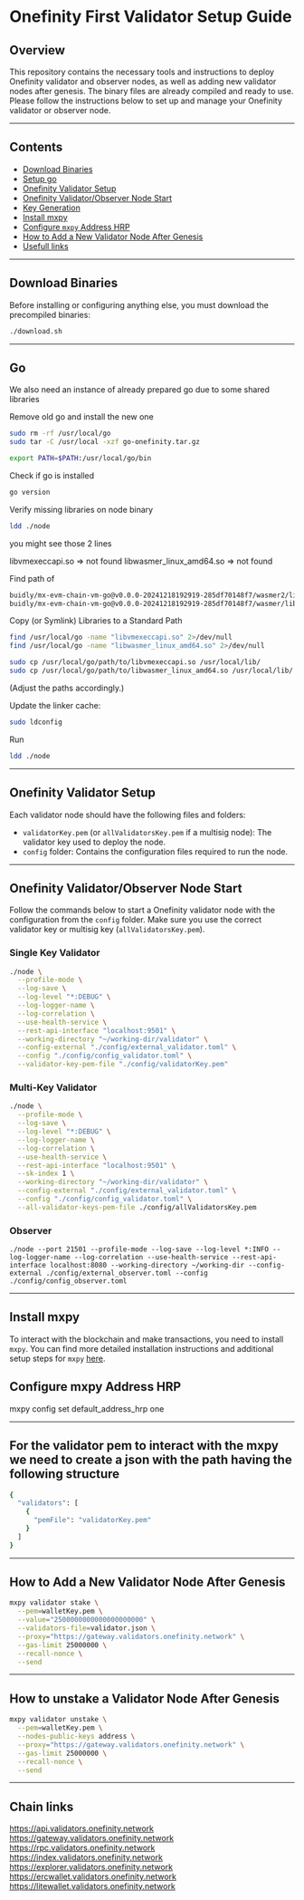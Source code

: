 # Onefinity First Validator Setup Guide

## Overview
This repository contains the necessary tools and instructions to deploy Onefinity validator and observer nodes, as well as adding new validator nodes after genesis. The binary files are already compiled and ready to use. Please follow the instructions below to set up and manage your Onefinity validator or observer node.



---

## Contents
- [Download Binaries](#download-binaries)
- [Setup go](#go)
- [Onefinity Validator Setup](#Onefinity-validator-setup)
- [Onefinity Validator/Observer Node Start](#Onefinity-validatorobserver-node-start)
- [Key Generation](#key-generation)
- [Install mxpy](#install-mxpy)
- [Configure `mxpy` Address HRP](#configure-mxpy-address-hrp)
- [How to Add a New Validator Node After Genesis](#how-to-add-a-new-validator-node-after-genesis)
- [Usefull links](#chain-links)

---

## Download Binaries
Before installing or configuring anything else, you must download the precompiled binaries:

```bash
./download.sh
```
---

## Go

We also need an instance of already prepared go due to some shared libraries

Remove old go and install the new one

```bash
sudo rm -rf /usr/local/go
sudo tar -C /usr/local -xzf go-onefinity.tar.gz

export PATH=$PATH:/usr/local/go/bin
```

Check if go is installed

```bash
go version
```

Verify missing libraries on node binary

```bash
ldd ./node
```

you might see those 2 lines

libvmexeccapi.so => not found
libwasmer_linux_amd64.so => not found


Find path of 

```bash
buidly/mx-evm-chain-vm-go@v0.0.0-20241218192919-285df70148f7/wasmer2/libvmexeccapi.so
buidly/mx-evm-chain-vm-go@v0.0.0-20241218192919-285df70148f7/wasmer/libwasmer_linux_amd64.so
```

Copy (or Symlink) Libraries to a Standard Path

```bash
find /usr/local/go -name "libvmexeccapi.so" 2>/dev/null
find /usr/local/go -name "libwasmer_linux_amd64.so" 2>/dev/null

sudo cp /usr/local/go/path/to/libvmexeccapi.so /usr/local/lib/
sudo cp /usr/local/go/path/to/libwasmer_linux_amd64.so /usr/local/lib/
```
(Adjust the paths accordingly.)




Update the linker cache:

```bash
sudo ldconfig
```
Run

```bash
ldd ./node
```

---

## Onefinity Validator Setup
Each validator node should have the following files and folders:
- `validatorKey.pem` (or `allValidatorsKey.pem` if a multisig node): The validator key used to deploy the node.
- `config` folder: Contains the configuration files required to run the node.

---

## Onefinity Validator/Observer Node Start

Follow the commands below to start a Onefinity validator node with the configuration from the `config` folder. Make sure you use the correct validator key or multisig key (`allValidatorsKey.pem`).

### Single Key Validator

```bash
./node \
  --profile-mode \
  --log-save \
  --log-level "*:DEBUG" \
  --log-logger-name \
  --log-correlation \
  --use-health-service \
  --rest-api-interface "localhost:9501" \
  --working-directory "~/working-dir/validator" \
  --config-external "./config/external_validator.toml" \
  --config "./config/config_validator.toml" \
  --validator-key-pem-file "./config/validatorKey.pem"
```
### Multi-Key Validator

```bash
./node \
  --profile-mode \
  --log-save \
  --log-level "*:DEBUG" \
  --log-logger-name \
  --log-correlation \
  --use-health-service \
  --rest-api-interface "localhost:9501" \
  --sk-index 1 \
  --working-directory "~/working-dir/validator" \
  --config-external "./config/external_validator.toml" \
  --config "./config/config_validator.toml" \
  --all-validator-keys-pem-file ./config/allValidatorsKey.pem
```
### Observer 

```
./node --port 21501 --profile-mode --log-save --log-level *:INFO --log-logger-name --log-correlation --use-health-service --rest-api-interface localhost:8080 --working-directory ~/working-dir --config-external ./config/external_observer.toml --config ./config/config_observer.toml
```
---

## Install mxpy

To interact with the blockchain and make transactions, you need to install `mxpy`.
You can find more detailed installation instructions and additional setup steps for `mxpy` [here](https://docs.multiversx.com/sdk-and-tools/sdk-py/installing-mxpy).

## Configure mxpy Address HRP

mxpy config set default_address_hrp one

---
## For the validator pem to interact with the mxpy we need to create a json with the path having the following structure

```bash
{
  "validators": [
    {
      "pemFile": "validatorKey.pem"
    }
  ]
}
```

---

## How to Add a New Validator Node After Genesis

```bash
mxpy validator stake \
  --pem=walletKey.pem \
  --value="2500000000000000000000" \
  --validators-file=validator.json \
  --proxy="https://gateway.validators.onefinity.network" \
  --gas-limit 25000000 \
  --recall-nonce \
  --send
```
---

## How to unstake a Validator Node After Genesis

```bash
mxpy validator unstake \
  --pem=walletKey.pem \
  --nodes-public-keys address \
  --proxy="https://gateway.validators.onefinity.network" \
  --gas-limit 25000000 \
  --recall-nonce \
  --send
```
---

## Chain links

https://api.validators.onefinity.network
https://gateway.validators.onefinity.network
https://rpc.validators.onefinity.network
https://index.validators.onefinity.network
https://explorer.validators.onefinity.network
https://ercwallet.validators.onefinity.network
https://litewallet.validators.onefinity.network